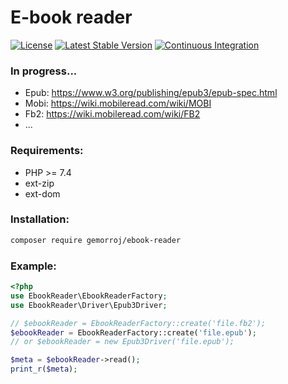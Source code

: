 # E-book reader

[![License](https://poser.pugx.org/gemorroj/ebookreader/license)](https://packagist.org/packages/gemorroj/ebookreader)
[![Latest Stable Version](https://poser.pugx.org/gemorroj/ebookreader/v/stable)](https://packagist.org/packages/gemorroj/ebookreader)
[![Continuous Integration](https://github.com/Gemorroj/EbookReader/workflows/Continuous%20Integration/badge.svg?branch=master)](https://github.com/Gemorroj/EbookReader/actions?query=workflow%3A%22Continuous+Integration%22)


### In progress...
- Epub: https://www.w3.org/publishing/epub3/epub-spec.html
- Mobi: https://wiki.mobileread.com/wiki/MOBI
- Fb2: https://wiki.mobileread.com/wiki/FB2
- ...

### Requirements:
- PHP >= 7.4
- ext-zip
- ext-dom

### Installation:
```bash
composer require gemorroj/ebook-reader
```

### Example:
```php
<?php
use EbookReader\EbookReaderFactory;
use EbookReader\Driver\Epub3Driver;

// $ebookReader = EbookReaderFactory::create('file.fb2');
$ebookReader = EbookReaderFactory::create('file.epub');
// or $ebookReader = new Epub3Driver('file.epub');

$meta = $ebookReader->read();
print_r($meta);
```

